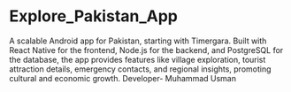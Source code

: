 # Explore_Pakistan_App
A scalable Android app for Pakistan, starting with Timergara. Built with React Native for the frontend, Node.js for the backend, and PostgreSQL for the database, the app provides features like village exploration, tourist attraction details, emergency contacts, and regional insights, promoting cultural and economic growth.
Developer- Muhammad Usman
